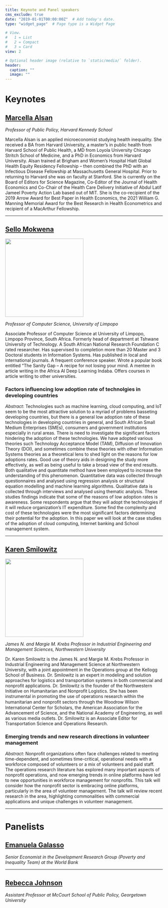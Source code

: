 ```yaml
---
title: Keynote and Panel speakers
cms_exclude: true
date: "2019-01-01T00:00:00Z"  # Add today's date.
type: "widget_page"  # Page type is a Widget Page

# View.
#   1 = List
#   2 = Compact
#   3 = Card
view: 2

# Optional header image (relative to `static/media/` folder).
header:
  caption: ""
  image: ""
---
```


# Keynotes

## [Marcella Alsan](https://www.hks.harvard.edu/faculty/marcella-alsan)
*Professor of Public Policy, Harvard Kennedy School*

Marcella Alsan is an applied microeconomist studying health inequality. She received a BA from Harvard University, a master’s in public health from Harvard School of Public Health, a MD from Loyola University Chicago Stritch School of Medicine, and a PhD in Economics from Harvard University. Alsan trained at Brigham and Women’s Hospital Hiatt Global Health Equity Residency Fellowship – then combined the PhD with an Infectious Disease Fellowship at Massachusetts General Hospital. Prior to returning to Harvard she was on faculty at Stanford. She is currently on the Board of Editors for Science Magazine, Co-Editor of the Journal of Health Economics and Co-Chair of the Health Care Delivery Initiative of Abdul Latif Jameel Poverty Action Lab based out of MIT. She is the co-recipient of the 2019 Arrow Award for Best Paper in Health Economics, the 2021 William G. Manning Memorial Award for the Best Research in Health Econometrics and recipient of a MacArthur Fellowship.

- - -

## [Sello Mokwena](https://za.linkedin.com/in/sello-mokwena-a3a01b3b)

<img src='https://eaamo.org/images/mokwena-sello.jpg' width=250 height=250 />

*Professor of Computer Science, University of Limpopo*

Associate Professor of Computer Science at University of Limpopo, Limpopo Province, South Africa. Formerly head of department at Tshwane University of Technology. A South African National Research Foundation C rated researcher. Has supervised to completion more than 20 Master and 3 Doctoral students in Information Systems. Has published in local and international journals. A frequent conference speaker. Wrote a popular book entitled “The Sanity Gap – A recipe for not losing your mind. A mentee in article writing in the Africa AI Deep Learning Indaba. Offers courses in article writing to other universities.

### Factors influencing low adoption rate of technolgies in developing countries

*Abstract*: Technologies such as machine learning, cloud computing, and IoT seem to be the most attractive solution to a myriad of problems basseting developing countries, but there is a general low adoption rate of these technologies in developing countries in general, and South African Small Medium Enterprises (SMEs), consumers and government institutions especially in rural areas. There is need to investigate the significant factors hindering the adoption of these technologies. We have adopted various theories such Technology Acceptance Model (TAM), Diffusion of Innovation Theory (DOI), and sometimes combine these theories with other Information Systems theories as a theoretical lens to shed light on the reasons for low adoptions rates. Good use of theory aids in designing the study more effectively, as well as being useful to take a broad view of the end results. Both qualitative and quantitate method have been employed to increase the understanding of this phenomenon. Quantitative data was collected through questionnaires and analysed using regression analysis or structural equation modelling and machine learning algorithms. Qualitative data is collected through interviews and analysed using thematic analysis. These studies findings indicate that some of the reasons of low adoption rates is awareness. Some respondents argue that they will adopt the technologies if it will reduce organization’s IT expenditure. Some find the complexity and cost of these technologies were the most significant factors determining their potential for the adoption. In this paper we will look at the case studies of the adoption of cloud computing, Internet banking and School management system.

- - -

## [Karen Smilowitz](https://www.mccormick.northwestern.edu/research-faculty/directory/profiles/smilowitz-karen.html)

<img src='https://eaamo.org/images/smilowitz-karen.jpg' width=250 height=250 />

*James N. and Margie M. Krebs Professor in Industrial Engineering and Management Sciences, Northwestern University*

Dr. Karen Smilowitz is the James N. and Margie M. Krebs Professor in Industrial Engineering and Management Science at Northwestern University, with a joint appointment in the Operations group at the Kellogg School of Business. Dr. Smilowitz is an expert in modeling and solution approaches for logistics and transportation systems in both commercial and nonprofit applications. Dr. Smilowitz is the founder of the Northwestern Initiative on Humanitarian and Nonprofit Logistics. She has been instrumental in promoting the use of operations research within the humanitarian and nonproﬁt sectors through the Woodrow Wilson International Center for Scholars, the American Association for the Advancement of Science, and the National Academy of Engineering, as well as various media outlets. Dr. Smilowitz is an Associate Editor for Transportation Science and Operations Research.

### Emerging trends and new research directions in volunteer management

*Abstract*: Nonprofit organizations often face challenges related to meeting time-dependent, and sometimes time-critical, operational needs with a workforce composed of volunteers or a mix of volunteers and paid staff.  The operations research literature has explored many important aspects of nonprofit operations, and now emerging trends in online platforms have led to new opportunities in workforce management for nonprofits.  This talk will consider how the nonprofit sector is embracing online platforms, particularly in the area of volunteer management.  The talk will review recent research in the area, highlighting commonalities with commercial applications and unique challenges in volunteer management.

- - -

# Panelists

## [Emanuela Galasso](https://www.worldbank.org/en/about/people/e/emanuela-galasso)
*Senior Economist in the Development Research Group (Poverty and Inequality Team) at the World Bank*

- - -

## [Rebecca Johnson](https://www.rebeccajohnson.io/)
*Assistant Professor at McCourt School of Public Policy, Georgetown University*